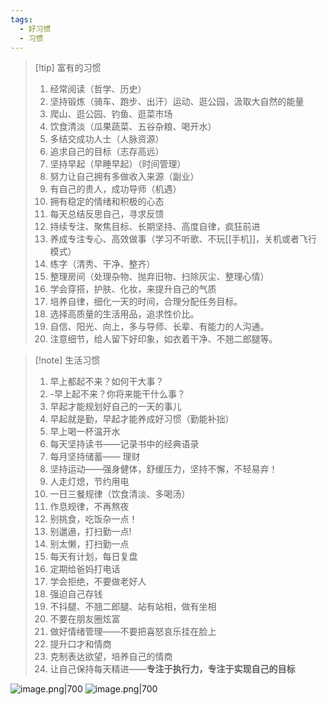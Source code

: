 ```yaml
---
tags:
  - 好习惯
  - 习惯
---
```

> [!tip] 富有的习惯
> 1. 经常阅读（哲学、历史）
> 2. 坚持锻炼（骑车、跑步、出汗）运动、逛公园，汲取大自然的能量
> 3. 爬山、逛公园、钓鱼、逛菜市场
> 4. 饮食清淡（瓜果蔬菜、五谷杂粮、喝开水）
> 5. 多结交成功人士（人脉资源）
> 6. 追求自己的目标（志存高远）
> 7. 坚持早起（早睡早起）（时间管理）
> 8. 努力让自己拥有多做收入来源（副业）
> 9. 有自己的贵人，成功导师（机遇）
> 10. 拥有稳定的情绪和积极的心态
> 11. 每天总结反思自己，寻求反馈
> 12. 持续专注、聚焦目标、长期坚持、高度自律，疯狂前进
> 13. 养成专注专心、高效做事（学习不听歌、不玩[[手机]]，关机或者飞行模式）
> 14. 练字（清秀、干净、整齐）
> 15. 整理房间（处理杂物、抛弃旧物、扫除灰尘、整理心情）
> 16. 学会穿搭，护肤、化妆，来提升自己的气质
> 17. 培养自律，细化一天的时间，合理分配任务目标。
> 18. 选择高质量的生活用品，追求性价比。
> 19. 自信、阳光、向上，多与导师、长辈、有能力的人沟通。
> 20. 注意细节，给人留下好印象，如衣着干净、不翘二郎腿等。

>[!note] 生活习惯
>1. 早上都起不来？如何干大事？
>2. -早上起不来？你将来能干什么事？
>3. 早起才能规划好自己的一天的事儿
>4. 早起就是勤，早起才能养成好习惯（勤能补拙）
>5. 早上喝一杯温开水
>6. 每天坚持读书——记录书中的经典语录
>7. 每月坚持储蓄—— 理财
>8. 坚持运动——强身健体，舒缓压力，坚持不懈，不轻易弃！
>9. 人走灯熄，节约用电
>10. 一日三餐规律（饮食清淡、多喝汤）
>11. 作息规律，不再熬夜
>12. 别挑食，吃饭杂一点！
>13. 别邋遢，打扫勤一点!
>14. 别太懒，打扫勤一点
>15. 每天有计划，每日复盘
>16. 定期给爸妈打电话
>17. 学会拒绝，不要做老好人
>18. 强迫自己存钱
>19. 不抖腿、不翘二郎腿、站有站相，做有坐相
>20. 不要在朋友圈炫富
>21. 做好情绪管理——不要把喜怒哀乐挂在脸上
>22. 提升口才和情商
>23. 克制表达欲望，培养自己的情商
>24. 让自己保持每天精进——**专注于执行力，专注于实现自己的目标**  

![image.png|700](https://fig-1321973591.cos.ap-nanjing.myqcloud.com/20241014204510.png)
![image.png|700](https://fig-1321973591.cos.ap-nanjing.myqcloud.com/20241123214909.png)
